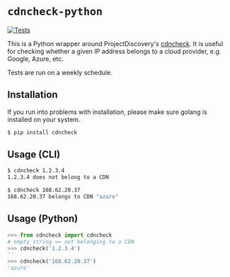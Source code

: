 # `cdncheck-python`

[![Tests](https://github.com/blacklanternsecurity/cdncheck-python/actions/workflows/tests.yml/badge.svg?branch=stable)](https://github.com/blacklanternsecurity/cdncheck-python/actions?query=workflow%3A"tests")

This is a Python wrapper around ProjectDiscovery's [cdncheck](https://github.com/projectdiscovery/cdncheck). It is useful for checking whether a given IP address belongs to a cloud provider, e.g. Google, Azure, etc. 

Tests are run on a weekly schedule.

## Installation
If you run into problems with installation, please make sure golang is installed on your system.
```bash
$ pip install cdncheck
```

## Usage (CLI)
```bash
$ cdncheck 1.2.3.4
1.2.3.4 does not belong to a CDN

$ cdncheck 168.62.20.37
168.62.20.37 belongs to CDN "azure"
```

## Usage (Python)
```python
>>> from cdncheck import cdncheck
# empty string == not belonging to a CDN
>>> cdncheck('1.2.3.4')
''
>>> cdncheck('168.62.20.37')
'azure'
```
